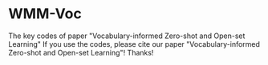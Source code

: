 # WMM-Voc
The key codes of paper "Vocabulary-informed Zero-shot and Open-set Learning"
If you use the codes, please cite our paper "Vocabulary-informed Zero-shot and Open-set Learning"! Thanks! 
